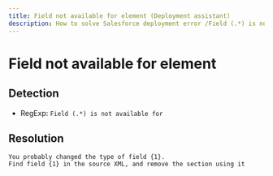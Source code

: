 ```yaml
---
title: Field not available for element (Deployment assistant)
description: How to solve Salesforce deployment error /Field (.*) is not available for/gm
---
```

<!-- markdownlint-disable MD013 -->
# Field not available for element

## Detection

- RegExp: `Field (.*) is not available for`

## Resolution

```shell
You probably changed the type of field {1}.
Find field {1} in the source XML, and remove the section using it
```
